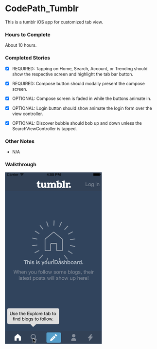 CodePath_Tumblr
=============

This is a tumblr iOS app for customized tab view.

### Hours to Complete
About 10 hours.

### Completed Stories
 * [x] REQUIRED: Tapping on Home, Search, Account, or Trending should show the respective screen and highlight the tab bar button.
 * [x] REQUIRED: Compose button should modally present the compose screen.
 * [x] OPTIONAL: Compose screen is faded in while the buttons animate in.
 * [x] OPTIONAL: Login button should show animate the login form over the view controller.
 * [x] OPTIONAL: Discover bubble should bob up and down unless the SearchViewController is tapped.
  

### Other Notes
 * N/A

### Walkthrough
![Video Walkthrough](tumblr-walkthrough.gif)
